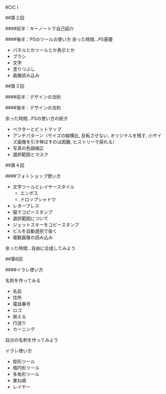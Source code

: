 #CIC I

##第２回

####前半：キーノートで自己紹介

####後半：PSのツールの使い方
余った時間…PS基礎

- パネルとかツールとか表示とか
- ブラシ
- 文字
- 塗りつぶし
- 画像読み込み


##第３回

####前半：デザインの法則

####後半：デザインの法則

余った時間…PSの使い方の続き

- ベクターとビットマップ
- アンチパターン（サイズの縦横比, 反転させない, オリジナルを残す, 小サイズ画像を引き伸ばすのは困難, ヒストリーで戻れる）
- 写真の色調補正
- 選択範囲とマスク


##第４回

####フォトショップ使い方

- 文字ツールとレイヤースタイル
	- エンボス
	- ドロップシャドウ
- レタープレス
- 猫でコピースタンプ
- 選択範囲について
- ジェットスキーをコピースタンプ
- ビルを自動選択で抜く 
- 複数画像の読み込み

余った時間…自由に合成してみよう

##第6回

####イラレ使い方

名刺を作ってみる
- 名前- 住所- 電話番号- ロゴ- 揃える- 行送り- カーニング
自分の名刺を作ってみようイラレ使い方- 矩形ツール- 楕円形ツール- 多角形ツール
- 重ね順
- レイヤー

